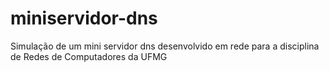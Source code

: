 # miniservidor-dns
Simulação de um mini servidor dns desenvolvido em rede para a disciplina de Redes de Computadores da UFMG
